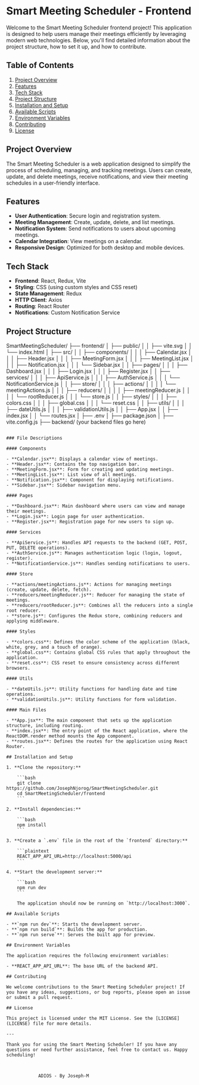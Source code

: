 # Smart Meeting Scheduler - Frontend

Welcome to the Smart Meeting Scheduler frontend project! This application is designed to help users manage their meetings efficiently by leveraging modern web technologies. Below, you'll find detailed information about the project structure, how to set it up, and how to contribute.

## Table of Contents

1. [Project Overview](#project-overview)
2. [Features](#features)
3. [Tech Stack](#tech-stack)
4. [Project Structure](#project-structure)
5. [Installation and Setup](#installation-and-setup)
6. [Available Scripts](#available-scripts)
7. [Environment Variables](#environment-variables)
8. [Contributing](#contributing)
9. [License](#license)

## Project Overview

The Smart Meeting Scheduler is a web application designed to simplify the process of scheduling, managing, and tracking meetings. Users can create, update, and delete meetings, receive notifications, and view their meeting schedules in a user-friendly interface.

## Features

- **User Authentication**: Secure login and registration system.
- **Meeting Management**: Create, update, delete, and list meetings.
- **Notification System**: Send notifications to users about upcoming meetings.
- **Calendar Integration**: View meetings on a calendar.
- **Responsive Design**: Optimized for both desktop and mobile devices.

## Tech Stack

- **Frontend**: React, Redux, Vite
- **Styling**: CSS (using custom styles and CSS reset)
- **State Management**: Redux
- **HTTP Client**: Axios
- **Routing**: React Router
- **Notifications**: Custom Notification Service

## Project Structure

SmartMeetingScheduler/
├── frontend/
│   ├── public/
│   │   ├── vite.svg
│   │   └── index.html
│   ├── src/
│   │   ├── components/
│   │   │   ├── Calendar.jsx
│   │   │   ├── Header.jsx
│   │   │   ├── MeetingForm.jsx
│   │   │   ├── MeetingList.jsx
│   │   │   ├── Notification.jsx
│   │   │   └── Sidebar.jsx
│   │   ├── pages/
│   │   │   ├── Dashboard.jsx
│   │   │   ├── Login.jsx
│   │   │   ├── Register.jsx
│   │   ├── services/
│   │   │   ├── ApiService.js
│   │   │   ├── AuthService.js
│   │   │   └── NotificationService.js
│   │   ├── store/
│   │   │   ├── actions/
│   │   │   │   └── meetingActions.js
│   │   │   ├── reducers/
│   │   │   │   ├── meetingReducer.js
│   │   │   │   └── rootReducer.js
│   │   │   └── store.js
│   │   ├── styles/
│   │   │   ├── colors.css
│   │   │   ├── global.css
│   │   │   └── reset.css
│   │   ├── utils/
│   │   │   ├── dateUtils.js
│   │   │   ├── validationUtils.js
│   │   ├── App.jsx
│   │   ├── index.jsx
│   │   └── routes.jsx
│   ├── .env
│   ├── package.json
│   ├── vite.config.js
├── backend/ (your backend files go here)
```

### File Descriptions

#### Components

- **Calendar.jsx**: Displays a calendar view of meetings.
- **Header.jsx**: Contains the top navigation bar.
- **MeetingForm.jsx**: Form for creating and updating meetings.
- **MeetingList.jsx**: List view of all meetings.
- **Notification.jsx**: Component for displaying notifications.
- **Sidebar.jsx**: Sidebar navigation menu.

#### Pages

- **Dashboard.jsx**: Main dashboard where users can view and manage their meetings.
- **Login.jsx**: Login page for user authentication.
- **Register.jsx**: Registration page for new users to sign up.

#### Services

- **ApiService.js**: Handles API requests to the backend (GET, POST, PUT, DELETE operations).
- **AuthService.js**: Manages authentication logic (login, logout, register).
- **NotificationService.js**: Handles sending notifications to users.

#### Store

- **actions/meetingActions.js**: Actions for managing meetings (create, update, delete, fetch).
- **reducers/meetingReducer.js**: Reducer for managing the state of meetings.
- **reducers/rootReducer.js**: Combines all the reducers into a single root reducer.
- **store.js**: Configures the Redux store, combining reducers and applying middleware.

#### Styles

- **colors.css**: Defines the color scheme of the application (black, white, grey, and a touch of orange).
- **global.css**: Contains global CSS rules that apply throughout the application.
- **reset.css**: CSS reset to ensure consistency across different browsers.

#### Utils

- **dateUtils.js**: Utility functions for handling date and time operations.
- **validationUtils.js**: Utility functions for form validation.

#### Main Files

- **App.jsx**: The main component that sets up the application structure, including routing.
- **index.jsx**: The entry point of the React application, where the ReactDOM.render method mounts the App component.
- **routes.jsx**: Defines the routes for the application using React Router.

## Installation and Setup

1. **Clone the repository:**

    ```bash
    git clone https://github.com/JosephNjorog/SmartMeetingScheduler.git
    cd SmartMeetingScheduler/frontend
    ```

2. **Install dependencies:**

    ```bash
    npm install
    ```

3. **Create a `.env` file in the root of the `frontend` directory:**

    ```plaintext
    REACT_APP_API_URL=http://localhost:5000/api
    ```

4. **Start the development server:**

    ```bash
    npm run dev
    ```

    The application should now be running on `http://localhost:3000`.

## Available Scripts

- **`npm run dev`**: Starts the development server.
- **`npm run build`**: Builds the app for production.
- **`npm run serve`**: Serves the built app for preview.

## Environment Variables

The application requires the following environment variables:

- **REACT_APP_API_URL**: The base URL of the backend API.

## Contributing

We welcome contributions to the Smart Meeting Scheduler project! If you have any ideas, suggestions, or bug reports, please open an issue or submit a pull request.

## License

This project is licensed under the MIT License. See the [LICENSE](LICENSE) file for more details.

---

Thank you for using the Smart Meeting Scheduler! If you have any questions or need further assistance, feel free to contact us. Happy scheduling!

            
            
            ADIOS - By Joseph-M
